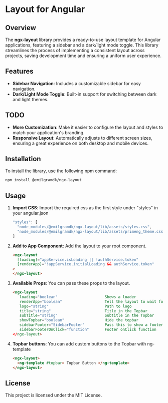 # Layout for Angular

## Overview

The **ngx-layout** library provides a ready-to-use layout template for Angular applications, featuring a sidebar and a dark/light mode toggle. This library streamlines the process of implementing a consistent layout across projects, saving development time and ensuring a uniform user experience.

## Features

- **Sidebar Navigation**: Includes a customizable sidebar for easy navigation.
- **Dark/Light Mode Toggle**: Built-in support for switching between dark and light themes.

## TODO

- **More Customization**: Make it easier to configure the layout and styles to match your application's branding.
- **Responsive Layout**: Automatically adjusts to different screen sizes, ensuring a great experience on both desktop and mobile devices.

## Installation

To install the library, use the following npm command:

```bash
npm install @emilgramdk/ngx-layout
```

## Usage

1. **Import CSS**: Import the required css as the first style under "styles" in your angular.json

   ```typescript
   "styles": [
     "node_modules/@emilgramdk/ngx-layout/lib/assets/styles.css",
     "node_modules/@emilgramdk/ngx-layout/lib/assets/primeng_theme.css" // if using primeng
   ]
   ```

2. **Add to App Component**: Add the layout to your root component.

   ```html
   <ngx-layout
     [loading]="appService.isLoading || !authService.token"
     [renderApp]="!appService.initialLoading && authService.token"
   >
   </ngx-layout>
   ```

3. **Available Props**: You can pass these props to the layout.

   ```html
   <ngx-layout
      loading="boolean"                     Shows a loader
      renderApp="boolean"                   Tell the layout to wait for a state before rendering the app
      logo="string"                         Path to logo
      title="string"                        Title in the Topbar
      subTitle="string"                     Subtitle in the Topbar
      showTopbar="boolean"                  Hide the topbar
      sidebarFooter="SidebarFooter"         Pass this to show a footer in the sidebar. {title: string; subTitle: string}
      sidebarFooterOnClick="function"       Footer onClick function
   </ngx-layout>
   ```

4. **Topbar buttons**: You can add custom buttons to the Topbar with ng-template
   ```html
   <ngx-layout>
     <ng-template #topbar> Topbar Button </ng-template>
   </ngx-layout>
   ```

## License

This project is licensed under the MIT License.
